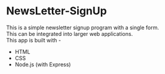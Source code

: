 # NewsLetter-SignUp

This is a simple newsletter signup program with a single form. <br/>
This can be integrated into larger web applications. <br/>
This app is built with - <br/>
  * HTML
  * CSS
  * Node.js (with Express)
